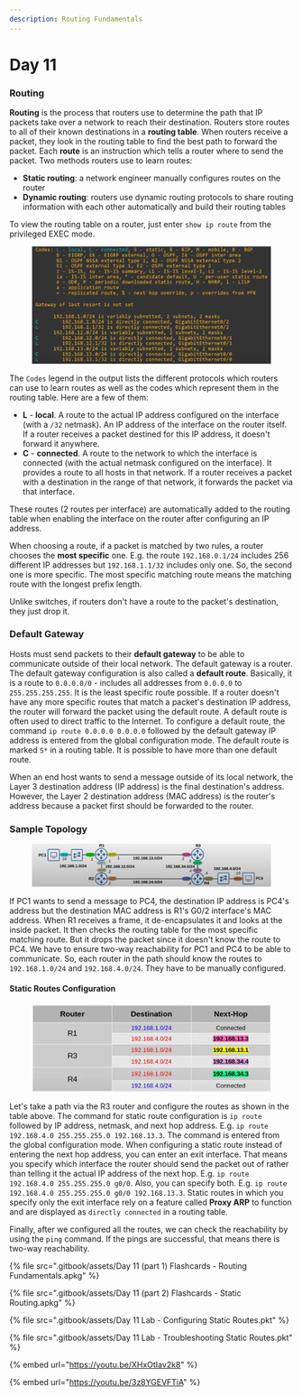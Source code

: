 ```yaml
---
description: Routing Fundamentals
---
```


# Day 11

### Routing

**Routing** is the process that routers use to determine the path that IP packets take over a network to reach their destination. Routers store routes to all of their known destinations in a **routing table**. When routers receive a packet, they look in the routing table to find the best path to forward the packet. Each **route** is an instruction which tells a router where to send the packet. Two methods routers use to learn routes:

* **Static routing**: a network engineer manually configures routes on the router
* **Dynamic routing**: routers use dynamic routing protocols to share routing information with each other automatically and build their routing tables&#x20;

To view the routing table on a router, just enter `show ip route` from the privileged EXEC mode.

<figure><img src=".gitbook/assets/image (67).png" alt="routing table"><figcaption></figcaption></figure>

The `Codes` legend in the output lists the different protocols which routers can use to learn routes as well as the codes which represent them in the routing table. Here are a few of them:

* **L** - **local**.  A route to the actual IP address configured on the interface (with a `/32` netmask). An IP address of the interface on the router itself. If a router receives a packet destined for this IP address, it doesn't forward it anywhere.
* **C** - **connected**. A route to the network to which the interface is connected (with the actual netmask configured on the interface). It provides a route to all hosts in that network. If a router receives a packet with a destination in the range of that network, it forwards the packet via that interface.

These routes (2 routes per interface) are automatically added to the routing table when enabling the interface on the router after configuring an IP address.&#x20;

When choosing a route, if a packet is matched by two rules, a router chooses the **most specific** one. E.g. the route  `192.168.0.1/24` includes 256 different IP addresses but `192.168.1.1/32` includes only one. So, the second one is more specific. The most specific matching route means the matching route with the longest prefix length.&#x20;

Unlike switches, if routers don't have a route to the packet's destination, they just drop it.&#x20;

### Default Gateway

Hosts must send packets to their **default gateway** to be able to communicate outside of their local network. The default gateway is a router. The default gateway configuration is also called a **default route**. Basically, it is a route to `0.0.0.0/0` - includes all addresses from `0.0.0.0` to `255.255.255.255`.  It is the least specific route possible. If a router doesn't have any more specific routes that match a packet's destination IP address, the router will forward the packet using the default route. A default route is often used to direct traffic to the Internet. To configure a default route, the command `ip route 0.0.0.0 0.0.0.0` followed by the default gateway IP address is entered from the global configuration mode. The default route is marked `S*` in a routing table. It is possible to have more than one default route.

When an end host wants to send a message outside of its local network, the Layer 3 destination address (IP address) is the final destination's address. However, the Layer 2 destination address (MAC address) is the router's address because a packet first should be forwarded to the router.&#x20;

### Sample Topology

<figure><img src=".gitbook/assets/image (94).png" alt="sample topology"><figcaption></figcaption></figure>

If PC1 wants to send a message to PC4, the destination IP address is PC4's address but the destination MAC address is R1's G0/2 interface's MAC address. When R1 receives a frame, it de-encapsulates it and looks at the inside packet. It then checks the routing table for the most specific matching route. But it drops the packet since it doesn't know the route to PC4.  We have to ensure two-way reachability for PC1 and PC4 to be able to communicate. So, each router in the path should know the routes to `192.168.1.0/24` and `192.168.4.0/24`. They have to be manually configured.

#### Static Routes Configuration

<figure><img src=".gitbook/assets/image (52).png" alt="static routes" width="563"><figcaption></figcaption></figure>

Let's take a path via the R3 router and configure the routes as shown in the table above. The command for static route configuration is `ip route` followed by IP address, netmask, and next hop address. E.g. `ip route 192.168.4.0 255.255.255.0 192.168.13.3`. The command is entered from the global configuration mode. When configuring a static route instead of entering the next hop address, you can enter an exit interface. That means you specify which interface the router should send the packet out of rather than telling it the actual IP address of the next hop. E.g. `ip route 192.168.4.0 255.255.255.0 g0/0`. Also, you can specify both. E.g. `ip route 192.168.4.0 255.255.255.0 g0/0 192.168.13.3`. Static routes in which you specify only the exit interface rely on a feature called **Proxy ARP** to function and are displayed as `directly connected` in a routing table.

Finally, after we configured all the routes, we can check the reachability by using the `ping` command. If the pings are successful, that means there is two-way reachability.&#x20;

{% file src=".gitbook/assets/Day 11 (part 1) Flashcards - Routing Fundamentals.apkg" %}

{% file src=".gitbook/assets/Day 11 (part 2) Flashcards - Static Routing.apkg" %}

{% file src=".gitbook/assets/Day 11 Lab - Configuring Static Routes.pkt" %}

{% file src=".gitbook/assets/Day 11 Lab - Troubleshooting Static Routes.pkt" %}

{% embed url="https://youtu.be/XHxOtIav2k8" %}

{% embed url="https://youtu.be/3z8YGEVFTiA" %}
